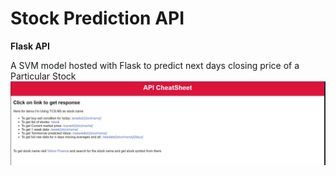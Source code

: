 # Stock Prediction API
**Flask API**

A SVM model hosted with Flask to predict next days closing price of a Particular Stock
![alt text](https://github.com/teshank2137/stockprediction/blob/main/media/ss.JPG?raw=true)